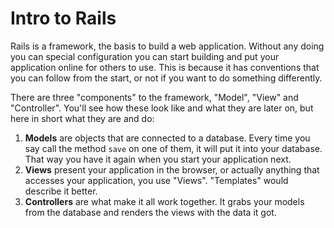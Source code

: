 # Intro to Rails

Rails is a framework, the basis to build a web application. Without any doing you can special configuration you can start building and put your application online for others to use. This is because it has conventions that you can follow from the start, or not if you want to do something differently.

There are three "components" to the framework, "Model", "View" and "Controller". You'll see how these look like and what they are later on, but here in short what they are and do:

1. **Models** are objects that are connected to a database. Every time you say call the method `save` on one of them, it will put it into your database. That way you have it again when you start your application next.
1. **Views** present your application in the browser, or actually anything that accesses your application, you use "Views". "Templates" would describe it better.
1. **Controllers** are what make it all work together. It grabs your models from the database and renders the views with the data it got.
